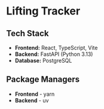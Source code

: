 # Lifting Tracker

## Tech Stack
- **Frontend:** React, TypeScript, Vite
- **Backend:** FastAPI (Python 3.13)
- **Database:** PostgreSQL

## Package Managers
- **Frontend** - yarn
- **Backend** - uv